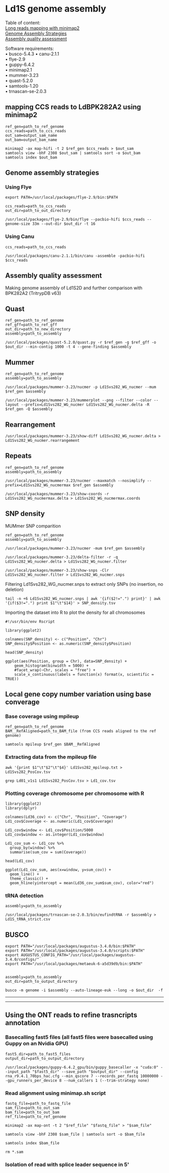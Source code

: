 # Ld1S genome assembly

Table of content: <br />
[Long reads mapping with minimap2](https://github.com/Franck-Dumetz/Ld1S_genome/blob/main/README.md#mapping-ccs-reads-to-ldbpk282a2-using-minimap2)<br />
[Genome Assembly Strategies](https://github.com/Franck-Dumetz/Ld1S_genome/blob/main/README.md#genome-assembly-strategies)<br /> 
[Assembly quality assessment](https://github.com/Franck-Dumetz/Ld1S_genome/blob/main/README.md#assembly-quality-assessment)<br />

Software requirements: <br />
• busco-5.4.3
• canu-2.1.1 <br />
• flye-2.9 <br />
• guppy-6.4.2 <br />
• minimap2.1 <br />
• mummer-3.23 <br />
• quast-5.2.0 <br />
• samtools-1.20 <br />
• trnascan-se-2.0.3 <br />


## mapping CCS reads to LdBPK282A2 using minimap2
```
ref_gen=path_to_ref_genome
ccs_reads=path_to_ccs_reads
out_sam=output_sam_name
out_bam=output_bam_name

minimap2 -ax map-hifi -t 2 $ref_gen $ccs_reads > $out_sam
samtools view -bhF 2308 $out_sam | samtools sort -o $out_bam
samtools index $out_bam
```

## Genome assembly strategies
   ### Using Flye
   
```
export PATH=/usr/local/packages/flye-2.9/bin:$PATH

ccs_reads=path_to_ccs_reads
out_dir=path_to_out_directory

/usr/local/packages/flye-2.9/bin/flye --pacbio-hifi $ccs_reads --genome-size 33m --out-dir $out_dir -t 16
```

   ### Using Canu

```
ccs_reads=path_to_ccs_reads

/usr/local/packages/canu-2.1.1/bin/canu -assemble -pacbio-hifi $ccs_reads
```

## Assembly quality assessment 
Making genome assembly of Ld1S2D and further comparison with BPK282A2 (TritrypDB v63)
   ## Quast
```
ref_gen=path_to_ref_genome
ref_gff=path_to_ref_gff
out_dir=path_to_new_directory
assembly=path_to_assembly

/usr/local/packages/quast-5.2.0/quast.py -r $ref_gen -g $ref_gff -o $out_dir --min-contig 1000 -t 4 --gene-finding $assembly
```

   ## Mummer
```
ref_gen=path_to_ref_genome
assembly=path_to_assembly

/usr/local/packages/mummer-3.23/nucmer -p Ld1Svs282_WG_nucmer --mum $ref_gen $assembly

/usr/local/packages/mummer-3.23/mummerplot --png --filter --color --layout --prefix=Ld1Svs282_WG_nucmer Ld1Svs282_WG_nucmer.delta -R $ref_gen -Q $assembly
```
   ## Rearrangement
```
/usr/local/packages/mummer-3.23/show-diff Ld1Svs282_WG_nucmer.delta > Ld1Svs282_WG_nucmer.rearrangement
```
   ## Repeats
```
ref_gen=path_to_ref_genome
assembly=path_to_assembly

/usr/local/packages/mummer-3.23/nucmer --maxmatch --nosimplify --prefix=Ld1Svs282_WG_nucmermax $ref_gen $assembly

/usr/local/packages/mummer-3.23/show-coords -r Ld1Svs282_WG_nucmermax.delta > Ld1Svs282_WG_nucmermax.coords
```
## SNP density

MUMmer SNP comparition
```
ref_gen=path_to_ref_genome
assembly=path_to_assembly

/usr/local/packages/mummer-3.23/nucmer -mum $ref_gen $assembly

/usr/local/packages/mummer-3.23/delta-filter -r -q Ld1Svs282_WG_nucmer.delta > Ld1Svs282_WG_nucmer.filter

/usr/local/packages/mummer-3.23/show-snps -Clr Ld1Svs282_WG_nucmer.filter > Ld1Svs282_WG_nucmer.snps
```
Filtering Ld1Svs282_WG_nucmer.snps to extract only SNPs (no insertion, no deletion)
```
tail -n +6 Ld1Svs282_WG_nucmer.snps | awk '{if($2!=".") print}' | awk '{if($3!=".") print $1"\t"$14}' > SNP_density.tsv
```
Importing the dataset into R to plot the density for all chromosomes
```
#!/usr/bin/env Rscript

library(ggplot2)

colnames(SNP_density) <- c("Position", "Chr")
SNP_density$Position <- as.numeric(SNP_density$Position)

head(SNP_density)

ggplot(aes(Position, group = Chr), data=SNP_density) +
    geom_histogram(binwidth = 5000) + 
    #facet_wrap(~Chr, scales = "free") +
    scale_x_continuous(labels = function(x) format(x, scientific = TRUE))
```
## Local gene copy number variation using base converage

   ### Base coverage using mpileup
```   
ref_gen=path_to_ref_genome
BAM__RefAligned=path_to_BAM_file (from CCS reads aligned to the ref genome)

samtools mpileup $ref_gen $BAM__RefAligned
```
   ### Extracting data from the mpileup file
```
awk '{print $1"\t"$2"\t"$4}' Ld1Svs282_mpileup.txt > Ld1Svs282_PosCov.tsv

grep Ld01_v1s1 Ld1Svs282_PosCov.tsv > Ld1_cov.tsv
```
   ### Plotting coverage chromosome per chromosome with R
```
library(ggplot2)
library(dplyr)

colnames(Ld36_cov) <- c("Chr", "Position", "Coverage")
Ld1_cov$Coverage <- as.numeric(Ld1_cov$Coverage)

Ld1_cov$window <- Ld1_cov$Position/5000
Ld1_cov$window <- as.integer(Ld1_cov$window)

Ld1_cov_sum <- Ld1_cov %>% 
  group_by(window) %>%
  summarise(sum_cov = sum(Coverage))

head(Ld1_cov)

ggplot(Ld1_cov_sum, aes(x=window, y=sum_cov)) +
  geom_line() +
  theme_classic() +
  geom_hline(yintercept = mean(Ld36_cov_sum$sum_cov), color="red")
```

### tRNA detection
```
assembly=path_to_assembly

/usr/local/packages/trnascan-se-2.0.3/bin/eufindtRNA -r $assembly > Ld1S_tRNA_strict.csv 
```


## BUSCO
```
export PATH="/usr/local/packages/augustus-3.4.0/bin:$PATH"
export PATH="/usr/local/packages/augustus-3.4.0/scripts:$PATH"
export AUGUSTUS_CONFIG_PATH="/usr/local/packages/augustus-3.4.0/configs/"
export PATH="/usr/local/packages/metaeuk-6-a5d39d9/bin:$PATH"


assembly=path_to_assembly
out_dir=path_to_output_directory

busco -m genome -i $assembly --auto-lineage-euk --long -o $out_dir  -f
```
----------------------------------------------------------------------------------------------------------------------------------------------------------------------
----------------------------------------------------------------------------------------------------------------------------------------------------------------------

## Using the ONT reads to refine trasncripts annotation

### Basecalling fast5 files (all fast5 files were basecalled using Guppy on an Nvidia GPU)
```
fast5_dir=path_to_fast5_files
output_dir=path_to_output_directory

/usr/local/packages/guppy-6.4.2_gpu/bin/guppy_basecaller -x "cuda:0" --input_path "$fast5_dir" --save_path "$output_dir" --config rna_r9.4.1_70bps_hac.cfg --min_qscore 7 --records_per_fastq 10000000 --gpu_runners_per_device 8 --num_callers 1 (--trim-strategy none)
```
### Read alignment using minimap.sh script
```
fastq_file=path_to_fastq_file
sam_file=path_to_out_sam
bam_file=path_to_out_bam
ref_file=path_to_ref_genome

minimap2 -ax map-ont -t 2 "$ref_file" "$fastq_file" > "$sam_file"

samtools view -bhF 2308 $sam_file | samtools sort -o $bam_file

samtools index $bam_file

rm *.sam
```
### Isolation of read with splice leader sequence in 5'

